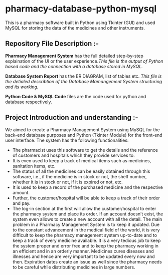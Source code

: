 # pharmacy-database-python-mysql

This is a pharmacy software built in Python using Tkinter (GUI) and used MySQL for storing the data of the medicines and other instruments.

## Repository File Description :-

**Pharmacy Management System** has the full detailed step-by-step explaination of the UI or the user experience.*This file is the output of Python based code and the connection with a database stored in MySQL.*

**Database System Report** has the ER DIAGRAM, list of tables etc. 
*This file is the detialed describtion of the Database Mamangement System structuring and its working.*

**Python Code & MySQL Code** files are the code used for python and database respectively.

## Project Introduction and understanding :-

We aimed to create a Pharmacy Management System using MySQL for the back-end database purposes and Python (Tkinter Module) for the front-end user interface.
The system has the following functionalities:
* The pharmacist uses this software to get the details and the reference of customers and hospitals which they provide services to.
* It is even used to keep a track of medical items such as medicines, sanitation items, etc.
* The status of all the medicines can be easily obtained through this software, i.e., if the medicine is in stock or not, the shelf number, whether it is in stock or not, if it is expired or not, etc. 
* It is used to keep a record of the purchased medicine and the respective amount.
* Further, the customer/hospital will be able to keep a track of their order and pay.
* The log-in section at the first will allow the customer/hospital to enter the pharmacy system and place its order. If an account doesn’t exist, the system even allows to create a new account with all the detail.
The main problem in a Pharmacy Management System is to keep it updated. Due to the constant advancement in the medical field of the world, it is very difficult to keep the pharmacy management system up-to-date and to keep a track of every medicine available. It is a very tedious job to keep the system proper and error free and to keep the pharmacy working in an efficient and in an orderly manner. Medicines cures diseases and illnesses and hence are very important to be updated every now and then. Expiration dates create an issue as well since the pharmacy needs to be careful while distributing medicines in large numbers.

